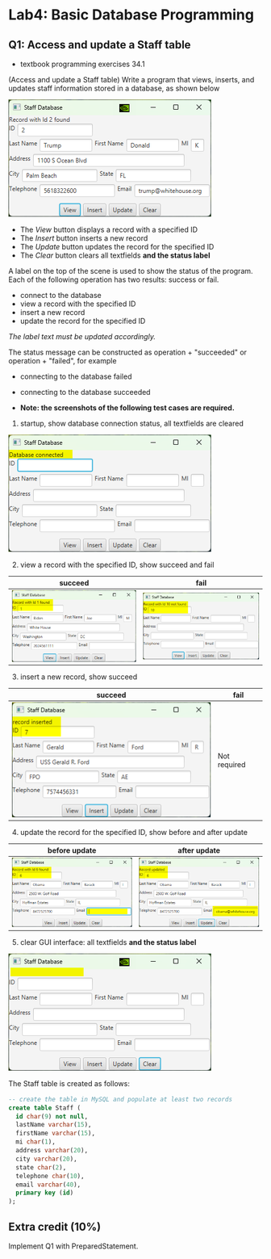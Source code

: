 # Lab4: Basic Database Programming

## Q1: Access and update a Staff table 
- textbook programming exercises 34.1

(Access and update a Staff table) Write a program that views, inserts, and updates staff information stored in a database, as shown below

![staff database](./images/staffdb.png)

- The *View* button displays a record with a specified ID
- The *Insert* button inserts a new record 
- The *Update* button updates the record for the specified ID
- The *Clear* button clears all textfields **and the status label**

A label on the top of the scene is used to show the status of the program. Each of the following operation has two results: success or fail.
- connect to the database
- view a record with the specified ID
- insert a new record
- update the record for the specified ID

*The label text must be updated accordingly.*

The status message can be constructed as operation + "succeeded" or operation + "failed", for example
- connecting to the database failed
- connecting to the database succeeded

- **Note: the screenshots of the following test cases are required.**

1. startup, show database connection status, all textfields are cleared

![startup](./images/s1.png)

2. view a record with the specified ID, show succeed and fail

| succeed | fail |
| --- | --- |
| ![view succeed](./images/s2s.png) | ![view fail](./images/s2f.png) |

3. insert a new record, show succeed

| succeed | fail |
| --- | --- |
| ![insert succeed](./images/s3s.png)  | Not required  |

4. update the record for the specified ID, show before and after update

| before update | after update |
| --- | --- |
| ![before update](./images/s4b.png)  | ![after upate](./images/s4a.png)  |

5. clear GUI interface: all textfields **and the status label**

![clear](./images/s5.png)


The Staff table is created as follows:
```sql
-- create the table in MySQL and populate at least two records
create table Staff (
  id char(9) not null,
  lastName varchar(15),
  firstName varchar(15),
  mi char(1),
  address varchar(20),
  city varchar(20),
  state char(2),
  telephone char(10),
  email varchar(40),
  primary key (id)
);
```

## Extra credit (10%)
Implement Q1 with PreparedStatement.